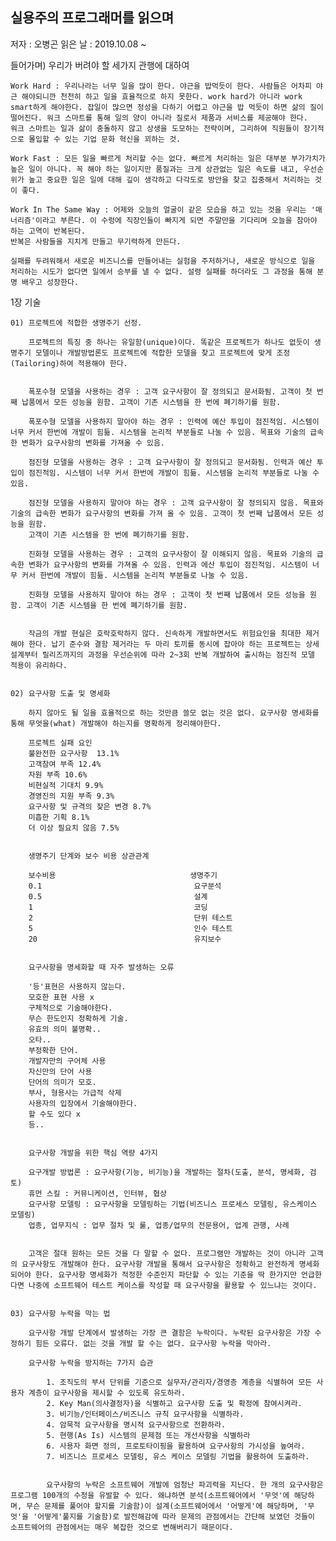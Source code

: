 ## 실용주의 프로그래머를 읽으며 

저자 : 오병곤
읽은 날 : 2019.10.08 ~ 

들어가며) 우리가 버려야 할 세가지 관행에 대하여
    
    Work Hard : 우리나라는 너무 일을 많이 한다. 야근을 밥먹듯이 한다. 사람들은 어차피 야근 해야되니깐 천천히 하고 일을 효율적으로 하지 못한다. work hard가 아니라 work smart하게 해야한다. 잡일이 많으면 정성을 다하기 어렵고 야근을 밥 먹듯이 하면 삶의 질이 떨어진다. 워크 스마트를 통해 일의 양이 아니라 질로서 제품과 서비스를 제공해야 한다.
    워크 스마트는 일과 삶이 충돌하지 않고 상생을 도모하는 전략이며, 그리하여 직원들이 장기적으로 몰입할 수 있는 기업 문화 혁신을 꾀하는 것.

    Work Fast : 모든 일을 빠르게 처리할 수는 없다. 빠르게 처리하는 일은 대부분 부가가치가 높은 일이 아니다. 꼭 해야 하는 일이지만 품질과는 크게 상관없는 일은 속도를 내고, 우선순위가 높고 중요한 일은 일에 대해 깊이 생각하고 다각도로 방안을 찾고 집중해서 처리하는 것이 좋다.

    Work In The Same Way : 어제와 오늘의 얼굴이 같은 모습을 하고 있는 것을 우리는 '매너리즘'이라고 부른다. 이 수렁에 직장인들이 빠지게 되면 주말만을 기다리며 오늘을 참아야 하는 고역이 반복된다. 
    반복은 사람들을 지치게 만들고 무기력하게 만든다.

    실패를 두려워해서 새로운 비즈니스를 만들어내는 실험을 주저하거나, 새로운 방식으로 일을 처리하는 시도가 없다면 일에서 승부를 낼 수 없다. 설령 실패를 하더라도 그 과정을 통해 분명 배우고 성장한다. 


1장 기술

    01) 프로젝트에 적합한 생명주기 선정.

        프로젝트의 특징 중 하나는 유일함(unique)이다. 똑같은 프로젝트가 하나도 없듯이 생명주기 모델이나 개발방법론도 프로젝트에 적합한 모델을 찾고 프로젝트에 맞게 조정(Tailoring)하여 적용해야 한다.

        
        폭포수형 모델을 사용하는 경우 : 고객 요구사항이 잘 정의되고 문서화됨. 고객이 첫 번째 납품에서 모든 성능을 원함. 고객이 기존 시스템을 한 번에 폐기하기를 원함.

        폭포수형 모델을 사용하지 말아야 하는 경우 : 인력에 예산 투입이 점진적임. 시스템이 너무 커서 한번에 개발이 힘듦. 시스템을 논리적 부분들로 나눌 수 있음. 목표와 기술의 급속한 변화가 요구사항의 변화를 가져올 수 있음.

        점진형 모델을 사용하는 경우 : 고객 요구사항이 잘 정의되고 문서화됨. 인력과 예산 투입이 점진적임. 시스템이 너무 커서 한번에 개발이 힘듦. 시스템을 논리적 부분들로 나눌 수 있음.

        점진형 모델을 사용하지 말아야 하는 경우 : 고객 요구사항이 잘 정의되지 않음. 목표와 기술의 급속한 변화가 요구사항의 변화를 가져 올 수 있음. 고객이 첫 번째 납품에서 모든 성능을 원함.
        고객이 기존 시스템을 한 번에 폐기하기를 원함.

        진화형 모델을 사용하는 경우 : 고객의 요구사항이 잘 이해되지 않음. 목표와 기술의 급속한 변화가 요구사항의 변화를 가져올 수 있음. 인력과 에산 투입이 점진적임. 시스템이 너무 커서 한번에 개발이 힘듦. 시스템을 논리적 부분들로 나눌 수 있음.

        진화형 모델을 사용하지 말아야 하는 경우 : 고객이 첫 번째 납품에서 모든 성능을 원함. 고객이 기존 시스템을 한 번에 폐기하기를 원함.


        작금의 개발 현실은 호락호락하지 않다. 신속하게 개발하면서도 위험요인을 최대한 제거 해야 한다. 납기 준수와 결함 제거라는 두 마리 토끼를 동시에 잡아야 하는 프로젝트는 상세 설계부터 릴리즈까지의 과정을 우선순위에 따라 2~3회 반복 개발하여 출시하는 점진적 모델 적용이 유리하다.


    02) 요구사항 도출 및 명세화 

        하지 않아도 될 일을 효율적으로 하는 것만큼 쓸모 없는 것은 없다. 요구사항 명세화를 통해 무엇을(what) 개발해야 하는지를 명확하게 정리해야한다.

        프로젝트 실패 요인
        불완전한 요구사항  13.1%
        고객참여 부족 12.4%
        자원 부족 10.6%
        비현실적 기대치 9.9%
        경영진의 지원 부족 9.3%
        요구사항 및 규격의 잦은 변경 8.7%
        미흡한 기획 8.1%
        더 이상 필요치 않음 7.5%

        
        생명주기 단계와 보수 비용 상관관계

        보수비용                              생명주기
        0.1                                  요구분석
        0.5                                  설계
        1                                    코딩
        2                                    단위 테스트
        5                                    인수 테스트
        20                                   유지보수


        요구사항을 명세화할 때 자주 발생하는 오류
        
        '등'표현은 사용하지 않는다.
        모호한 표현 사용 x
        구체적으로 기술해야한다.
        무슨 한도인지 정확하게 기술.
        유효의 의미 불명확..
        오타..
        부정확한 단어.
        개발자만의 구어체 사용
        자신만의 단어 사용
        단어의 의미가 모호.
        부사, 형용사는 가급적 삭제
        사용자의 입장에서 기술해야한다.
        할 수도 있다 x
        등..


        요구사항 개발을 위한 핵심 역량 4가지

        요구개발 방법론 : 요구사항(기능, 비기능)을 개발하는 절차(도출, 분석, 명세화, 검토)
        휴먼 스킬 : 커뮤니케이션, 인터뷰, 협상
        요구사항 모델링 : 요구사항을 모델링하는 기법(비즈니스 프로세스 모델링, 유스케이스 모델링)
        업종, 업무지식 : 업무 절차 및 룰, 업종/업무의 전문용어, 업계 관행, 사례

        
        고객은 절대 원하는 모든 것을 다 말할 수 없다. 프로그램만 개발하는 것이 아니라 고객의 요구사항도 개발해야 한다. 요구사항 개발을 통해서 요구사항은 정확하고 완전하게 명세화되어야 한다. 요구사항 명세화가 적정한 수준인지 파단할 수 있는 기준을 딱 한가지만 언급한다면 나중에 소프트웨어 테스트 케이스를 작성할 때 요구사항을 활용할 수 있느냐는 것이다.


    03) 요구사항 누락을 막는 법

        요구사항 개발 단계에서 발생하는 가장 큰 결함은 누락이다. 누락된 요구사항은 가장 수정하기 힘든 오류다. 없는 것을 개발 할 수는 없다. 요구사항 누락을 막아라.

        요구사항 누락을 방지하는 7가지 습관

            1. 조직도의 부서 단위를 기준으로 실무자/관리자/경영층 계층을 식별하여 모든 사용자 계층이 요구사항을 제시할 수 있도록 유도하라.
            2. Key Man(의사결정자)을 식별하고 요구사항 도출 및 확정에 참여시켜라.
            3. 비기능/인터페이스/비즈니스 규칙 요구사항을 식별하라.
            4. 암묵적 요구사항을 명시적 요구사항으로 전환하라.
            5. 현행(As Is) 시스템의 문제점 또는 개선사항을 식별하라
            6. 사용자 화면 정의, 프로토타이핑을 활용하여 요구사항의 가시성을 높여라.
            7. 비즈니스 프로세스 모델링, 유스 케이스 모델링 기법을 활용하여 도출하라.


            요구사항의 누락은 소프트웨어 개발에 엄청난 파괴력을 지닌다. 한 개의 요구사항은 프로그램 100개의 수정을 유발할 수 있다. 왜냐하면 분석(소프트웨어에서 '무엇'에 해당하며, 무슨 문제를 풀어야 할지를 기술함)이 설계(소프트웨어에서 '어떻게'에 해당하며, '무엇'을 '어떻게'풀지를 기술함)로 발전해감에 따라 문제의 관점에서는 간단해 보였던 것들이 소프트웨어의 관점에서는 매우 복잡한 것으로 변해버리기 때문이다.